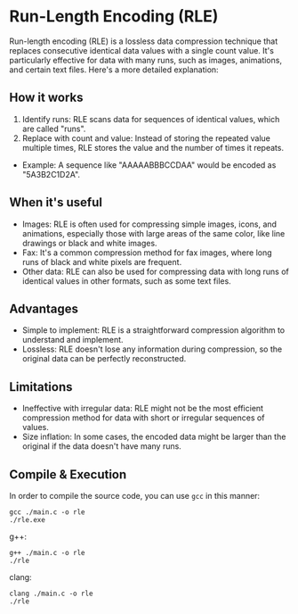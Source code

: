 # Run-Length Encoding (RLE)
Run-length encoding (RLE) is a lossless data compression technique that replaces consecutive identical data values with a single count value. It's particularly effective for data with many runs, such as images, animations, and certain text files. 
Here's a more detailed explanation:

## How it works
1. Identify runs: RLE scans data for sequences of identical values, which are called "runs". 
2. Replace with count and value: Instead of storing the repeated value multiple times, RLE stores the value and the number of times it repeats. 
- Example: A sequence like "AAAAABBBCCDAA" would be encoded as "5A3B2C1D2A". 

## When it's useful
- Images:
RLE is often used for compressing simple images, icons, and animations, especially those with large areas of the same color, like line drawings or black and white images. 
- Fax:
It's a common compression method for fax images, where long runs of black and white pixels are frequent. 
- Other data:
RLE can also be used for compressing data with long runs of identical values in other formats, such as some text files. 

## Advantages
- Simple to implement:
RLE is a straightforward compression algorithm to understand and implement.
- Lossless:
RLE doesn't lose any information during compression, so the original data can be perfectly reconstructed. 

## Limitations
- Ineffective with irregular data:
RLE might not be the most efficient compression method for data with short or irregular sequences of values.
- Size inflation:
In some cases, the encoded data might be larger than the original if the data doesn't have many runs.

## Compile & Execution
In order to compile the source code, you can use `gcc` in this manner:
```
gcc ./main.c -o rle
./rle.exe
```

g++:
```
g++ ./main.c -o rle
./rle
```

clang:
```
clang ./main.c -o rle
./rle
```